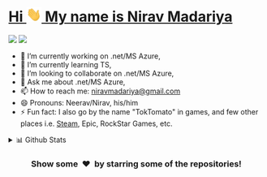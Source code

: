 # [Hi <img src="https://raw.githubusercontent.com/ABSphreak/ABSphreak/master/gifs/Hi.gif" width="30px"> My name is Nirav Madariya](https://niravmadariya.com/)
[<img height="30" src="https://img.shields.io/badge/twitter-%231DA1F2.svg?&style=for-the-badge&logo=twitter&logoColor=white" />][twitter]
[<img height="30" src="https://img.shields.io/badge/linkedin-blue.svg?&style=for-the-badge&logo=linkedin&logoColor=white" />][LinkedIn]

- 🔭 I’m currently working on .net/MS Azure,
- 🌱 I’m currently learning TS,
- 👯 I’m looking to collaborate on .net/MS Azure,
- 💬 Ask me about .net/MS Azure,
- 📫 How to reach me: niravmadariya@gmail.com
- 😄 Pronouns: Neerav/Nirav, his/him
- ⚡ Fun fact: I also go by the name "TokTomato" in games, and few other places i.e. <a href="https://steamcommunity.com/id/toktomato">Steam</a>, Epic, RockStar Games, etc.

 <details>
<summary>📊 Github Stats</summary>
<p align="center"> <img src="https://github-readme-stats.vercel.app/api?username=niravmadariya&show_icons=true&theme=gotham" alt="Nirav Madariya | Stats" />
</details>

 <!-- ![Visitor Count](https://profile-counter.glitch.me/{niravmadariya}/count.svg)-->
  
[twitter]: https://twitter.com/niravmadariya
[youtube]: https://youtube.com/niravmadariya
[Hashnode]: https://niravmadariya.com
[linkedin]: https://www.linkedin.com/in/niravmadariya/
[Medium]: https://medium.com/@niravmadariya
[Facebook]: https://www.facebook.com/niravmadariya

<h3 align="center">Show some &nbsp;❤️&nbsp; by starring some of the repositories!</h3>
